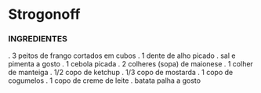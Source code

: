 # Strogonoff


### INGREDIENTES

 . 3 peitos de frango cortados em cubos
 . 1 dente de alho picado
 . sal e pimenta a gosto
 . 1 cebola picada
 . 2 colheres (sopa) de maionese
 . 1 colher de manteiga
 . 1/2 copo de ketchup
 . 1/3 copo de mostarda
 . 1 copo de cogumelos
 . 1 copo de creme de leite
 . batata palha a gosto


